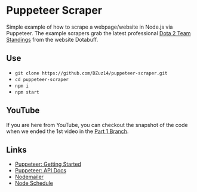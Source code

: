 # Puppeteer Scraper

Simple example of how to scrape a webpage/website in Node.js via Puppeteer. The example scrapers grab the latest professional [Dota 2 Team Standings](https://www.dotabuff.com/procircuit/team-standings) from the website Dotabuff.

## Use

- `git clone https://github.com/DZuz14/puppeteer-scraper.git`
- `cd puppeteer-scraper`
- `npm i`
- `npm start`

## YouTube

If you are here from YouTube, you can checkout the snapshot of the code when we ended the 1st video in the [Part 1 Branch](https://github.com/DZuz14/puppeteer-scraper/tree/part-1).

## Links

- [Puppeteer: Getting Started](https://github.com/puppeteer/puppeteer#getting-started)
- [Puppeteer: API Docs](https://github.com/puppeteer/puppeteer/blob/v2.1.1/docs/api.md)
- [Nodemailer](https://nodemailer.com/about/)
- [Node Schedule](https://github.com/node-schedule/node-schedule)
